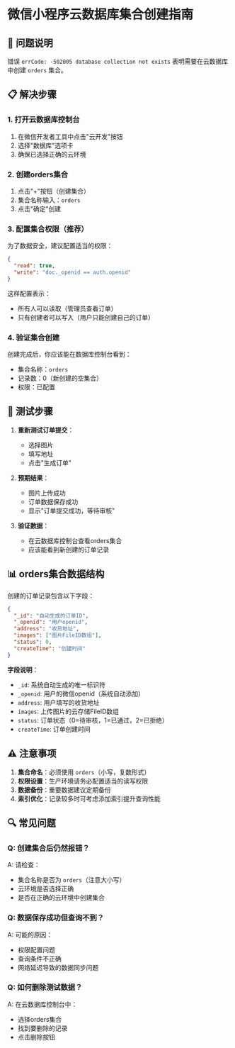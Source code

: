 # 微信小程序云数据库集合创建指南

## 🚨 问题说明

错误 `errCode: -502005 database collection not exists` 表明需要在云数据库中创建 `orders` 集合。

## 📋 解决步骤

### 1. 打开云数据库控制台
1. 在微信开发者工具中点击"云开发"按钮
2. 选择"数据库"选项卡
3. 确保已选择正确的云环境

### 2. 创建orders集合
1. 点击"+"按钮（创建集合）
2. 集合名称输入：`orders`
3. 点击"确定"创建

### 3. 配置集合权限（推荐）
为了数据安全，建议配置适当的权限：

```json
{
  "read": true,
  "write": "doc._openid == auth.openid"
}
```

这样配置表示：
- 所有人可以读取（管理员查看订单）
- 只有创建者可以写入（用户只能创建自己的订单）

### 4. 验证集合创建
创建完成后，你应该能在数据库控制台看到：
- 集合名称：`orders`
- 记录数：0（新创建的空集合）
- 权限：已配置

## 🔄 测试步骤

1. **重新测试订单提交**：
   - 选择图片
   - 填写地址
   - 点击"生成订单"

2. **预期结果**：
   - 图片上传成功
   - 订单数据保存成功
   - 显示"订单提交成功，等待审核"

3. **验证数据**：
   - 在云数据库控制台查看orders集合
   - 应该能看到新创建的订单记录

## 📊 orders集合数据结构

创建的订单记录包含以下字段：

```json
{
  "_id": "自动生成的订单ID",
  "_openid": "用户openid",
  "address": "收货地址",
  "images": ["图片FileID数组"],
  "status": 0,
  "createTime": "创建时间"
}
```

**字段说明**：
- `_id`: 系统自动生成的唯一标识符
- `_openid`: 用户的微信openid（系统自动添加）
- `address`: 用户填写的收货地址
- `images`: 上传图片的云存储FileID数组
- `status`: 订单状态（0=待审核，1=已通过，2=已拒绝）
- `createTime`: 订单创建时间

## ⚠️ 注意事项

1. **集合命名**：必须使用 `orders`（小写，复数形式）
2. **权限设置**：生产环境请务必配置适当的读写权限
3. **数据备份**：重要数据建议定期备份
4. **索引优化**：记录较多时可考虑添加索引提升查询性能

## 🔍 常见问题

### Q: 创建集合后仍然报错？
A: 请检查：
- 集合名称是否为 `orders`（注意大小写）
- 云环境是否选择正确
- 是否在正确的云环境中创建集合

### Q: 数据保存成功但查询不到？
A: 可能的原因：
- 权限配置问题
- 查询条件不正确
- 网络延迟导致的数据同步问题

### Q: 如何删除测试数据？
A: 在云数据库控制台中：
- 选择orders集合
- 找到要删除的记录
- 点击删除按钮